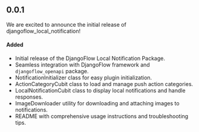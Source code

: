 ## 0.0.1

We are excited to announce the initial release of djangoflow_local_notification!

#### Added

- Initial release of the DjangoFlow Local Notification Package.
- Seamless integration with DjangoFlow framework and `djangoflow_openapi` package.
- NotificationInitializer class for easy plugin initialization.
- ActionCategoryCubit class to load and manage push action categories.
- LocalNotificationCubit class to display local notifications and handle responses.
- ImageDownloader utility for downloading and attaching images to notifications.
- README with comprehensive usage instructions and troubleshooting tips.

